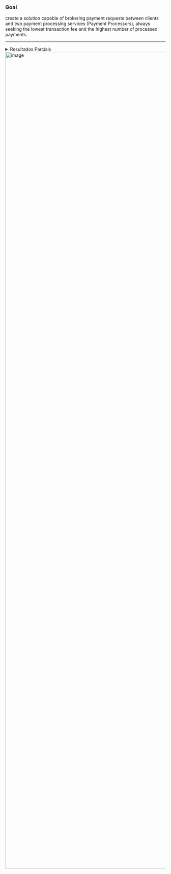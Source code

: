 ### Goal 
create a solution capable of brokering payment requests between clients and two payment processing services (Payment Processors), always seeking the lowest transaction fee and the highest number of processed payments.

---

<details>
  <summary>Resultados Parciais</summary>

  Jul 31, 2025
  - <img width="962" height="1234" alt="Screenshot from 2025-07-31 12-25-38" src="https://github.com/user-attachments/assets/ee235d38-5dcc-48d3-8b3e-f86966c47e23" />

</details>

<img width="3311" height="2556" alt="image" src="https://github.com/user-attachments/assets/cb595c08-d81a-4d54-be44-96b127dbbdfe" />
